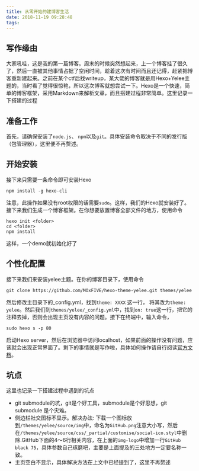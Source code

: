 ```yaml
---
title: 从零开始的建博客生活
date: 2018-11-19 09:28:48
tags:
---
```

## 写作缘由
大家吼哇，这是我的第一篇博客。周末的时候突然想起来，上一个博客挂了很久了，然后一直被其他事情占据了空闲时间，趁着这次有时间而且还记得，赶紧把博客重新建起来。之前在某个ctf后找writeup，某大佬的博客就是用Hexo+Yelee主题的，当时看了觉得很惊艳，所以这次博客就想尝试一下。Hexo是一个快速，简单的博客框架，采用Markdown来解析文章，而且搭建过程非常简单。这里记录一下搭建的过程
<!-- more -->
## 准备工作
首先，请确保安装了`node.js`、 `npm`以及`git`。具体安装命令取决于不同的发行版（包管理器），这里便不再赘述。
## 开始安装
接下来只需要一条命令即可安装Hexo
```
npm install -g hexo-cli
```
注意，此操作如果没有root权限的话需要`sudo`。这样，我们的Hexo就安装好了。接下来我们生成一个博客框架。在你想要放置博客全部文件的地方，使用命令
```
hexo init <folder>
cd <folder>
npm install
```
这样，一个demo就初始化好了
## 个性化配置
接下来我们来安装yelee主题。在你的博客目录下，使用命令
```
git clone https://github.com/MOxFIVE/hexo-theme-yelee.git themes/yelee
```
然后修改主目录下的_config.yml，找到`theme: XXXX` 这一行， 将其改为`theme: yelee`。然后我们到`themes/yelee/_config.yml`中，找到`on: true`这一行，把它的注释去掉，否则会出现主页没有内容的问题。接下在终端中，输入命令，
```
sudo hexo s -p 80
```
启动Hexo server，然后在浏览器中访问localhost，如果前面的操作没有问题，应该就会出现正常界面了。剩下的事情就是写作啦，具体如何操作请自行阅读[官方文档](https://hexo.io/zh-cn/docs)。

## 坑点
这里也记录一下搭建过程中遇到的坑点
* git submodule的坑，git是个好工具，submodule是个好思想，git submodule 是个灾难。
* 侧边栏社交图标不显示。解决办法: 下载一个图标放到`/themes/yelee/source/img`中，命名为`GitHub.png`注意大小写，然后在`/themes/yelee/source/css/_partial/customise/social-ico.styl`中删除.GitHub下面的4～6行相关内容，在上面的`img-logo`中增加一行`GitHub black 75`，具体参数自己琢磨吧，主要是上面提及的三处地方一定要名称一致。
* 主页空白不显示，具体解决方法在上文中已经提到了，这里不再赘述